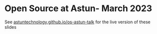 # Open Source at Astun- March 2023

See [astuntechnology.github.io/os-astun-talk](https://astuntechnology.github.io/os-astun-talk) for the live version of these slides